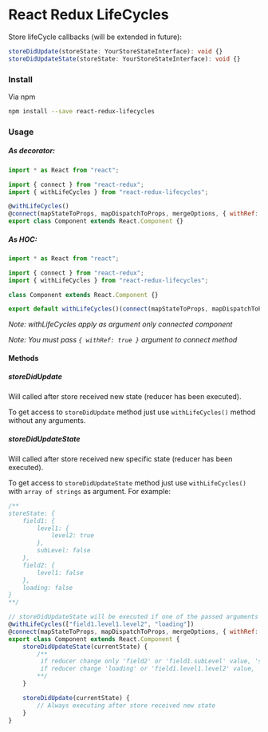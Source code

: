 # React Redux LifeCycles

Store lifeCycle callbacks (will be extended in future):

```ts
storeDidUpdate(storeState: YourStoreStateInterface): void {}
storeDidUpdateState(storeState: YourStoreStateInterface): void {}
```

### Install

Via npm

```bash
npm install --save react-redux-lifecycles
```

### Usage

##### As decorator:

```jsx
import * as React from "react";

import { connect } from "react-redux";
import { withLifeCycles } from "react-redux-lifecycles";

@withLifeCycles()
@connect(mapStateToProps, mapDispatchToProps, mergeOptions, { withRef: true })
export class Component extends React.Component {}
```

##### As HOC:

```jsx
import * as React from "react";

import { connect } from "react-redux";
import { withLifeCycles } from "react-redux-lifecycles";

class Component extends React.Component {}

export default withLifeCycles()(connect(mapStateToProps, mapDispatchToProps, mergeOptions, { withRef: true })(Component));
```


*Note: withLifeCycles apply as argument only connected component*

*Note: You must pass `{ withRef: true }` argument to connect method*


#### Methods

##### storeDidUpdate

Will called after store received new state (reducer has been executed).

To get access to `storeDidUpdate` method just use `withLifeCycles()` method without any arguments.

##### storeDidUpdateState

Will called after store received new specific state (reducer has been executed).

To get access to `storeDidUpdateState` method just use `withLifeCycles()` with `array of strings` as argument.
For example:

```jsx
/**
storeState: {
    field1: {
        level1: {
            level2: true
        },
        subLevel: false
    },
    field2: {
        level1: false
    },
    loading: false
}
**/

// storeDidUpdateState will be executed if one of the passed arguments changed
@withLifeCycles(["field1.level1.level2", "loading"])
@connect(mapStateToProps, mapDispatchToProps, mergeOptions, { withRef: true })
export class Component extends React.Component {
    storeDidUpdateState(currentState) {
        /**
         if reducer change only 'field2' or 'field1.subLevel' value, 'storeDidUpdateState' does not be executed
         if reducer change 'loading' or 'field1.level1.level2' value, 'storeDidUpdateState' will be executed
        **/
    }

    storeDidUpdate(currentState) {
        // Always executing after store received new state
    }
}
```
